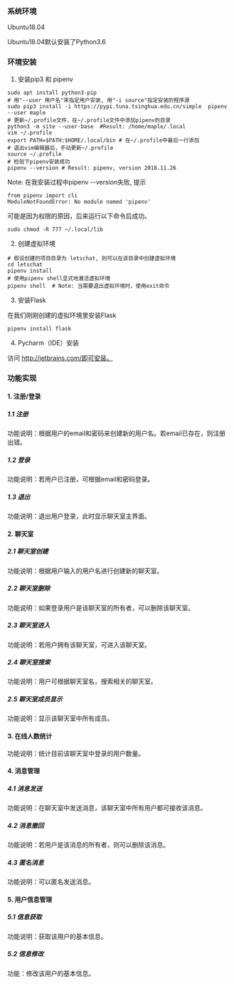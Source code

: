 ### 系统环境

Ubuntu18.04

Ubuntu18.04默认安装了Python3.6



### 环境安装

1. 安装pip3 和 pipenv

```shell
sudo apt install python3-pip
# 用"--user 用户名"来指定用户安装, 用"-i source"指定安装的程序源
sudo pip3 install -i https://pypi.tuna.tsinghua.edu.cn/simple  pipenv --user maple
# 更新~/.profile文件，在~/.profile文件中添加pipenv的目录
python3 -m site --user-base  #Result: /home/maple/.local
vim ~/.profile
export PATH=$PATH:$HOME/.local/bin # 在~/.profile中最后一行添加
# 退出vim编辑器后，手动更新~/.profile
source ~/.profile
# 检验下pipenv安装成功
pipenv --version # Result: pipenv, version 2018.11.26
```

Note: 在我安装过程中pipenv --version失败, 提示

```
from pipenv import cli 
ModuleNotFoundError: No module named 'pipenv'
```

可能是因为权限的原因，后来运行以下命令后成功。

```shell
sudo chmod -R 777 ~/.local/lib
```

2. 创建虚拟环境

```shell
# 假设创建的项目目录为 letschat, 则可以在该目录中创建虚拟环境
cd letschat
pipenv install
# 使用pipenv shell显式地激活虚拟环境
pipenv shell  # Note: 当需要退出虚拟环境时，使用exit命令
```

3. 安装Flask

在我们刚刚创建的虚拟环境里安装Flask

```shell
pipenv install flask 
```

4. Pycharm（IDE）安装

访问 http://jetbrains.com/即可安装。



### 功能实现

#### 1. 注册/登录

##### 1.1 注册

功能说明：根据用户的email和密码来创建新的用户名。若email已存在，则注册出错。

##### 1.2 登录

功能说明：若用户已注册，可根据email和密码登录。

##### 1.3 退出

功能说明：退出用户登录，此时显示聊天室主界面。



#### 2. 聊天室

##### 2.1 聊天室创建

功能说明：根据用户输入的用户名进行创建新的聊天室。

##### 2.2 聊天室删除

功能说明：如果登录用户是该聊天室的所有者，可以删除该聊天室。

##### 2.3 聊天室进入

功能说明：若用户拥有该聊天室，可进入该聊天室。

##### 2.4 聊天室搜索

功能说明：用户可根据聊天室名，搜索相关的聊天室。

##### 2.5 聊天室成员显示

功能说明：显示该聊天室中所有成员。



#### 3. 在线人数统计

功能说明：统计目前该聊天室中登录的用户数量。



#### 4. 消息管理

##### 4.1 消息发送

功能说明：在聊天室中发送消息，该聊天室中所有用户都可接收该消息。

##### 4.2 消息撤回

功能说明：若用户是该消息的所有者，则可以删除该消息。

##### 4.3 匿名消息

功能说明：可以匿名发送消息。



#### 5. 用户信息管理

##### 5.1 信息获取

功能说明：获取该用户的基本信息。

##### 5.2 信息修改

功能：修改该用户的基本信息。

